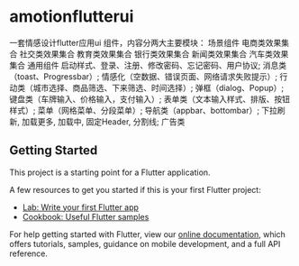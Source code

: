 # amotionflutterui

一套情感设计flutter应用ui 组件，内容分两大主要模块：
场景组件
电商类效果集合
社交类效果集合
教育类效果集合
银行类效果集合
新闻类效果集合
汽车类效果集合
通用组件
启动样式、登录、注册、修改密码、忘记密码、用户协议;
消息类（toast、Progressbar）;
情感化（空数据、错误页面、网络请求失败提示）;
行动类（城市选择、商品筛选、下来筛选、时间选择）;
弹框（dialog、Popup）;
键盘类（车牌输入、价格输入，支付输入）;
表单类（文本输入样式、排版、按钮样式）;
菜单（网格菜单、分段菜单）;
导航类（appbar、bottombar）;
下拉刷新, 加载更多, 加载中, 固定Header, 分割线;
广告类


## Getting Started

This project is a starting point for a Flutter application.

A few resources to get you started if this is your first Flutter project:

- [Lab: Write your first Flutter app](https://flutter.dev/docs/get-started/codelab)
- [Cookbook: Useful Flutter samples](https://flutter.dev/docs/cookbook)

For help getting started with Flutter, view our
[online documentation](https://flutter.dev/docs), which offers tutorials,
samples, guidance on mobile development, and a full API reference.
